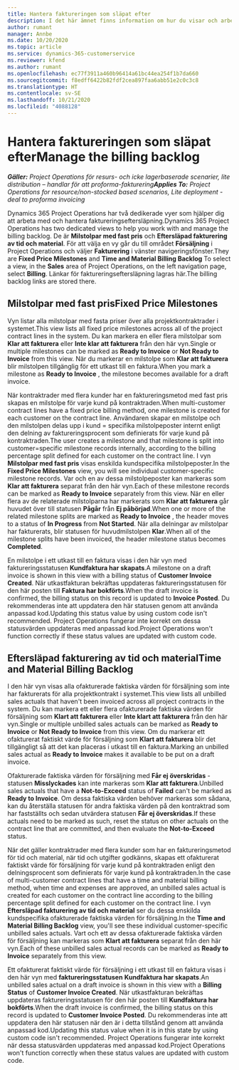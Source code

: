 ```yaml
---
title: Hantera faktureringen som släpat efter
description: I det här ämnet finns information om hur du visar och arbetar med faktureringseftersläpning i Project Operations.
author: rumant
manager: Annbe
ms.date: 10/20/2020
ms.topic: article
ms.service: dynamics-365-customerservice
ms.reviewer: kfend
ms.author: rumant
ms.openlocfilehash: ec77f3911a460b96414a61bc44ea254f1b7da660
ms.sourcegitcommit: f8edff6422b82fdf2cea897faa6abb51e2c0c3c8
ms.translationtype: HT
ms.contentlocale: sv-SE
ms.lasthandoff: 10/21/2020
ms.locfileid: "4088128"
---
```

# <a name="manage-the-billing-backlog"></a><span data-ttu-id="d5022-103">Hantera faktureringen som släpat efter</span><span class="sxs-lookup"><span data-stu-id="d5022-103">Manage the billing backlog</span></span>

<span data-ttu-id="d5022-104">_**Gäller:** Project Operations för resurs- och icke lagerbaserade scenarier, lite distribution – handlar för att proforma-fakturering_</span><span class="sxs-lookup"><span data-stu-id="d5022-104">_**Applies To:** Project Operations for resource/non-stocked based scenarios, Lite deployment - deal to proforma invoicing_</span></span>

<span data-ttu-id="d5022-105">Dynamics 365 Project Operations har två dedikerade vyer som hjälper dig att arbeta med och hantera faktureringseftersläpning.</span><span class="sxs-lookup"><span data-stu-id="d5022-105">Dynamics 365 Project Operations has two dedicated views to help you work with and manage the billing backlog.</span></span> <span data-ttu-id="d5022-106">De är **Milstolpar med fast pris** och **Eftersläpad fakturering av tid och material**. För att välja en vy går du till området **Försäljning** i Project Operations och väljer **Fakturering** i vänster navigeringsfönster.</span><span class="sxs-lookup"><span data-stu-id="d5022-106">They are **Fixed Price Milestones** and **Time and Material Billing Backlog** To select a view, in the **Sales** area of Project Operations, on the left navigation page, select **Billing**.</span></span> <span data-ttu-id="d5022-107">Länkar för faktureringseftersläpning lagras här.</span><span class="sxs-lookup"><span data-stu-id="d5022-107">The billing backlog links are stored there.</span></span>

## <a name="fixed-price-milestones"></a><span data-ttu-id="d5022-108">Milstolpar med fast pris</span><span class="sxs-lookup"><span data-stu-id="d5022-108">Fixed Price Milestones</span></span>

<span data-ttu-id="d5022-109">Vyn listar alla milstolpar med fasta priser över alla projektkontraktrader i systemet.</span><span class="sxs-lookup"><span data-stu-id="d5022-109">This view lists all fixed price milestones across all of the project contract lines in the system.</span></span> <span data-ttu-id="d5022-110">Du kan markera en eller flera milstolpar som **Klar att fakturera** eller **Inte klar att fakturera** från den här vyn.</span><span class="sxs-lookup"><span data-stu-id="d5022-110">Single or multiple milestones can be marked as **Ready to Invoice** or **Not Ready to Invoice** from this view.</span></span> <span data-ttu-id="d5022-111">När du markerar en milstolpe som **Klar att fakturera** blir milstolpen tillgänglig för ett utkast till en faktura.</span><span class="sxs-lookup"><span data-stu-id="d5022-111">When you mark a milestone as **Ready to Invoice** , the milestone becomes available for a draft invoice.</span></span>

<span data-ttu-id="d5022-112">När kontraktrader med flera kunder har en faktureringsmetod med fast pris skapas en milstolpe för varje kund på kontraktraden.</span><span class="sxs-lookup"><span data-stu-id="d5022-112">When multi-customer contract lines have a fixed price billing method, one milestone is created for each customer on the contract line.</span></span> <span data-ttu-id="d5022-113">Användaren skapar en milstolpe och den milstolpen delas upp i kund = specifika milstolpeposter internt enligt den delning av faktureringsprocent som definierats för varje kund på kontraktraden.</span><span class="sxs-lookup"><span data-stu-id="d5022-113">The user creates a milestone and that milestone is split into customer=specific milestone records internally, according to the billing percentage split defined for each customer on the contract line.</span></span> <span data-ttu-id="d5022-114">I vyn **Milstolpar med fast pris** visas enskilda kundspecifika milstolpeposter.</span><span class="sxs-lookup"><span data-stu-id="d5022-114">In the **Fixed Price Milestones** view, you will see individual customer-specific milestone records.</span></span> <span data-ttu-id="d5022-115">Var och en av dessa milstolpeposter kan markeras som **Klar att fakturera** separat från den här vyn.</span><span class="sxs-lookup"><span data-stu-id="d5022-115">Each of these milestone records can be marked as **Ready to Invoice** separately from this view.</span></span> <span data-ttu-id="d5022-116">När en eller flera av de relaterade milstolparna har markerats som **Klar att fakturera** går huvudet över till statusen **Pågår** från **Ej påbörjad**.</span><span class="sxs-lookup"><span data-stu-id="d5022-116">When one or more of the related milestone splits are marked as **Ready to Invoice** , the header moves to a status of **In Progress** from **Not Started**.</span></span> <span data-ttu-id="d5022-117">När alla delningar av milstolpar har fakturerats, blir statusen för huvudmilstolpen **Klar**.</span><span class="sxs-lookup"><span data-stu-id="d5022-117">When all of the milestone splits have been invoiced, the header milestone status becomes **Completed**.</span></span>

<span data-ttu-id="d5022-118">En milstolpe i ett utkast till en faktura visas i den här vyn med faktureringsstatusen **Kundfaktura har skapats**.</span><span class="sxs-lookup"><span data-stu-id="d5022-118">A milestone on a draft invoice is shown in this view with a billing status of **Customer Invoice Created**.</span></span> <span data-ttu-id="d5022-119">När utkastfakturan bekräftas uppdateras faktureringsstatusen för den här posten till **Faktura har bokförts**.</span><span class="sxs-lookup"><span data-stu-id="d5022-119">When the draft invoice is confirmed, the billing status on this record is updated to **Invoice Posted**.</span></span> <span data-ttu-id="d5022-120">Du rekommenderas inte att uppdatera den här statusen genom att använda anpassad kod.</span><span class="sxs-lookup"><span data-stu-id="d5022-120">Updating this status value by using custom code isn't recommended.</span></span> <span data-ttu-id="d5022-121">Project Operations fungerar inte korrekt om dessa statusvärden uppdateras med anpassad kod.</span><span class="sxs-lookup"><span data-stu-id="d5022-121">Project Operations won't function correctly if these status values are updated with custom code.</span></span>

## <a name="time-and-material-billing-backlog"></a><span data-ttu-id="d5022-122">Eftersläpad fakturering av tid och material</span><span class="sxs-lookup"><span data-stu-id="d5022-122">Time and Material Billing Backlog</span></span>

<span data-ttu-id="d5022-123">I den här vyn visas alla ofakturerade faktiska värden för försäljning som inte har fakturerats för alla projektkontrakt i systemet.</span><span class="sxs-lookup"><span data-stu-id="d5022-123">This view lists all unbilled sales actuals that haven't been invoiced across all project contracts in the system.</span></span> <span data-ttu-id="d5022-124">Du kan markera ett eller flera ofakturerade faktiska värden för försäljning som **Klart att fakturera** eller **Inte klart att fakturera** från den här vyn.</span><span class="sxs-lookup"><span data-stu-id="d5022-124">Single or multiple unbilled sales actuals can be marked as **Ready to Invoice** or **Not Ready to Invoice** from this view.</span></span> <span data-ttu-id="d5022-125">Om du markerar ett ofakturerat faktiskt värde för försäljning som **Klart att fakturera** blir det tillgängligt så att det kan placeras i utkast till en faktura.</span><span class="sxs-lookup"><span data-stu-id="d5022-125">Marking an unbilled sales actual as **Ready to Invoice** makes it available to be put on a draft invoice.</span></span>

<span data-ttu-id="d5022-126">Ofakturerade faktiska värden för försäljning med **Får ej överskridas** -statusen **Misslyckades** kan inte markeras som **Klar att fakturera**.</span><span class="sxs-lookup"><span data-stu-id="d5022-126">Unbilled sales actuals that have a **Not-to-Exceed** status of **Failed** can't be marked as **Ready to Invoice**.</span></span> <span data-ttu-id="d5022-127">Om dessa faktiska värden behöver markeras som sådana, kan du återställa statusen för andra faktiska värden på den kontraktrad som har fastställts och sedan utvärdera statusen **Får ej överskridas**.</span><span class="sxs-lookup"><span data-stu-id="d5022-127">If these actuals need to be marked as such, reset the status on other actuals on the contract line that are committed, and then evaluate the **Not-to-Exceed** status.</span></span>

<span data-ttu-id="d5022-128">När det gäller kontraktrader med flera kunder som har en faktureringsmetod för tid och material, när tid och utgifter godkänns, skapas ett ofakturerat faktiskt värde för försäljning för varje kund på kontraktraden enligt den delningsprocent som definierats för varje kund på kontraktraden.</span><span class="sxs-lookup"><span data-stu-id="d5022-128">In the case of multi-customer contract lines that have a time and material billing method, when time and expenses are approved, an unbilled sales actual is created for each customer on the contract line according to the billing percentage split defined for each customer on the contract line.</span></span> <span data-ttu-id="d5022-129">I vyn **Eftersläpad fakturering av tid och material** ser du dessa enskilda kundspecifika ofakturerade faktiska värden för försäljning.</span><span class="sxs-lookup"><span data-stu-id="d5022-129">In the **Time and Material Billing Backlog** view, you'll see these individual customer-specific unbilled sales actuals.</span></span> <span data-ttu-id="d5022-130">Vart och ett av dessa ofakturerade faktiska värden för försäljning kan markeras som **Klart att fakturera** separat från den här vyn.</span><span class="sxs-lookup"><span data-stu-id="d5022-130">Each of these unbilled sales actual records can be marked as **Ready to Invoice** separately from this view.</span></span>

<span data-ttu-id="d5022-131">Ett ofakturerat faktiskt värde för försäljning i ett utkast till en faktura visas i den här vyn med **faktureringsstatusen** **Kundfaktura har skapats**.</span><span class="sxs-lookup"><span data-stu-id="d5022-131">An unbilled sales actual on a draft invoice is shown in this view with a **Billing Status** of **Customer Invoice Created**.</span></span> <span data-ttu-id="d5022-132">När utkastfakturan bekräftas uppdateras faktureringsstatusen för den här posten till **Kundfaktura har bokförts**.</span><span class="sxs-lookup"><span data-stu-id="d5022-132">When the draft invoice is confirmed, the billing status on this record is updated to **Customer Invoice Posted**.</span></span> <span data-ttu-id="d5022-133">Du rekommenderas inte att uppdatera den här statusen när den är i detta tillstånd genom att använda anpassad kod.</span><span class="sxs-lookup"><span data-stu-id="d5022-133">Updating this status value when it is in this state by using custom code isn't recommended.</span></span> <span data-ttu-id="d5022-134">Project Operations fungerar inte korrekt när dessa statusvärden uppdateras med anpassad kod.</span><span class="sxs-lookup"><span data-stu-id="d5022-134">Project Operations won't function correctly when these status values are updated with custom code.</span></span>
